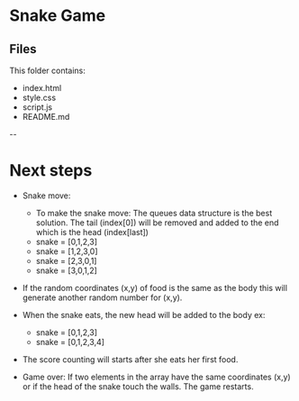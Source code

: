 # Snake Game

## Files

This folder contains:

- index.html
- style.css
- script.js
- README.md

--

# Next steps
- Snake move:
    - To make the snake move: The queues data structure is the best solution. The tail (index[0]) will be removed and added to the end which is the head (index[last])
	- snake = [0,1,2,3]
    - snake = [1,2,3,0]
    - snake = [2,3,0,1]
    - snake = [3,0,1,2]
    
- If the random coordinates (x,y) of food is the same as the body this will generate another random number for (x,y).

- When the snake eats, the new head will be added to the body ex: 
    - snake = [0,1,2,3]
    - snake = [0,1,2,3,4] 

- The score counting will starts after she eats her first food.

- Game over: If two elements in the array have the same coordinates (x,y) or if the head of the snake touch the walls. The game restarts. 
